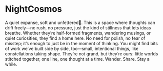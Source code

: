 # NightCosmos

A quiet expanse, soft and unfettered🌌.
This is a space where thoughts can drift freely—no rush, no pressure, just the kind of stillness that lets ideas breathe. Whether they’re half-formed fragments, wandering musings, or quiet curiosities, they find a home here. No need for polish, no fear of misstep; it’s enough to just be in the moment of thinking.
You might find bits of work we’ve built side by side, too—small, intentional things, like constellations taking shape. They’re not grand, but they’re ours: little worlds stitched together, one line, one thought at a time.
Wander. Share. Stay a while.
